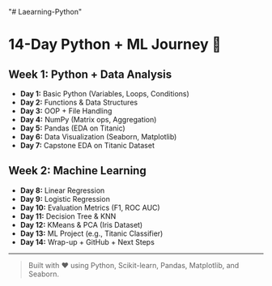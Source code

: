 "# Laearning-Python" 
# 14-Day Python + ML Journey 🚀

## Week 1: Python + Data Analysis
- **Day 1:** Basic Python (Variables, Loops, Conditions)
- **Day 2:** Functions & Data Structures
- **Day 3:** OOP + File Handling
- **Day 4:** NumPy (Matrix ops, Aggregation)
- **Day 5:** Pandas (EDA on Titanic)
- **Day 6:** Data Visualization (Seaborn, Matplotlib)
- **Day 7:** Capstone EDA on Titanic Dataset

## Week 2: Machine Learning
- **Day 8:** Linear Regression
- **Day 9:** Logistic Regression
- **Day 10:** Evaluation Metrics (F1, ROC AUC)
- **Day 11:** Decision Tree & KNN
- **Day 12:** KMeans & PCA (Iris Dataset)
- **Day 13:** ML Project (e.g., Titanic Classifier)
- **Day 14:** Wrap-up + GitHub + Next Steps

---

> Built with ❤️ using Python, Scikit-learn, Pandas, Matplotlib, and Seaborn.
